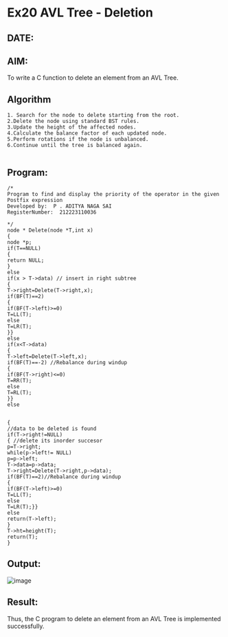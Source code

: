 # Ex20 AVL Tree - Deletion
## DATE:
## AIM:
To write a C function to delete an element from an AVL Tree.
## Algorithm
```
1. Search for the node to delete starting from the root.
2.Delete the node using standard BST rules.
3.Update the height of the affected nodes.
4.Calculate the balance factor of each updated node.
5.Perform rotations if the node is unbalanced.
6.Continue until the tree is balanced again.
  
```
## Program:
```
/*
Program to find and display the priority of the operator in the given Postfix expression
Developed by:  P . ADITYA NAGA SAI
RegisterNumber:  212223110036
 
*/
node * Delete(node *T,int x) 
{ 
node *p; 
if(T==NULL) 
{ 
return NULL; 
} 
else 
if(x > T->data) // insert in right subtree 
{ 
T->right=Delete(T->right,x); 
if(BF(T)==2) 
{ 
if(BF(T->left)>=0) 
T=LL(T); 
else 
T=LR(T); 
}} 
else 
if(x<T->data) 
{ 
T->left=Delete(T->left,x); 
if(BF(T)==-2) //Rebalance during windup 
{ 
if(BF(T->right)<=0) 
T=RR(T); 
else 
T=RL(T); 
}} 
else 
  
  
{ 
//data to be deleted is found 
if(T->right!=NULL) 
{ //delete its inorder succesor 
p=T->right; 
while(p->left!= NULL) 
p=p->left; 
T->data=p->data; 
T->right=Delete(T->right,p->data); 
if(BF(T)==2)//Rebalance during windup 
{ 
if(BF(T->left)>=0) 
T=LL(T); 
else 
T=LR(T);}} 
else 
return(T->left); 
} 
T->ht=height(T); 
return(T); 
} 
```

## Output:
![image](https://github.com/user-attachments/assets/fab7eef9-e173-4109-b4b1-0794be5ea207)



## Result:
Thus, the C program to delete an element from an AVL Tree is implemented successfully.
